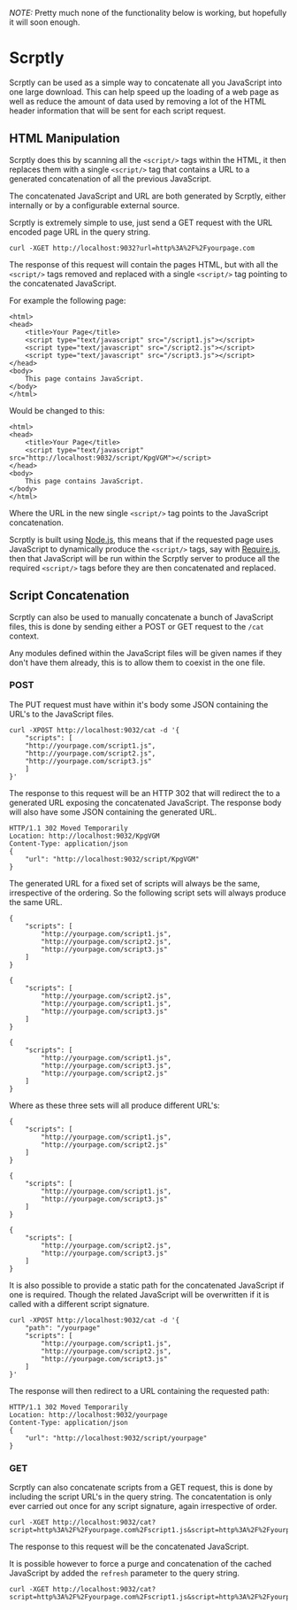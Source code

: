 *NOTE:* Pretty much none of the functionality below is working, but hopefully it will soon enough.

Scrptly
=======

Scrptly can be used as a simple way to concatenate all you JavaScript into one large download. 
This can help speed up the loading of a web page as well as reduce the amount of data used by removing a lot of the HTML header information that will be sent for each script request.


HTML Manipulation
-----------------

Scrptly does this by scanning all the `<script/>` tags within the HTML, it then replaces them with a single `<script/>` tag that contains a URL to a generated concatenation of all the previous JavaScript.

The concatenated JavaScript and URL are both generated by Scrptly, either internally or by a configurable external source.

Scrptly is extremely simple to use, just send a GET request with the URL encoded page URL in the query string.

    curl -XGET http://localhost:9032?url=http%3A%2F%2Fyourpage.com

The response of this request will contain the pages HTML, but with all the `<script/>` tags removed and replaced with a single `<script/>` tag pointing to the concatenated JavaScript.

For example the following page:

    <html>
    <head>
        <title>Your Page</title>
        <script type="text/javascript" src="/script1.js"></script>
        <script type="text/javascript" src="/script2.js"></script>
        <script type="text/javascript" src="/script3.js"></script>
    </head>
    <body>
        This page contains JavaScript.
    </body>
    </html>

Would be changed to this:

    <html>
    <head>
        <title>Your Page</title>
        <script type="text/javascript" src="http://localhost:9032/script/KpgVGM"></script>
    </head>
    <body>
        This page contains JavaScript.
    </body>
    </html>

Where the URL in the new single `<script/>` tag points to the JavaScript concatenation.

Scrptly is built using [Node.js](http://nodejs.org/), this means that if the requested page uses JavaScript to dynamically produce the `<script/>` tags, say with [Require.js](http://requirejs.org/), then that JavaScript will be run within the Scrptly server to produce all the required `<script/>` tags before they are then concatenated and replaced.


Script Concatenation
--------------------

Scrptly can also be used to manually concatenate a bunch of JavaScript files, this is done by sending either a POST or GET request to the `/cat` context.

Any modules defined within the JavaScript files will be given names if they don't have them already, this is to allow them to coexist in the one file.

### POST
The PUT request must have within it's body some JSON containing the URL's to the JavaScript files.

    curl -XPOST http://localhost:9032/cat -d '{
        "scripts": [
        "http://yourpage.com/script1.js",
        "http://yourpage.com/script2.js",
        "http://yourpage.com/script3.js"
        ]
    }'

The response to this request will be an HTTP 302 that will redirect the to a generated URL exposing the concatenated JavaScript. The response body will also have some JSON containing the generated URL.

    HTTP/1.1 302 Moved Temporarily
    Location: http://localhost:9032/KpgVGM
    Content-Type: application/json
    {
        "url": "http://localhost:9032/script/KpgVGM"
    }

The generated URL for a fixed set of scripts will always be the same, irrespective of the ordering. So the following script sets will always produce the same URL.

    {
        "scripts": [
            "http://yourpage.com/script1.js",
            "http://yourpage.com/script2.js",
            "http://yourpage.com/script3.js"
        ]
    }

    {
        "scripts": [
            "http://yourpage.com/script2.js",
            "http://yourpage.com/script1.js",
            "http://yourpage.com/script3.js"
        ]
    }

    {
        "scripts": [
            "http://yourpage.com/script1.js",
            "http://yourpage.com/script3.js",
            "http://yourpage.com/script2.js"
        ]
    }

Where as these three sets will all produce different URL's:

    {
        "scripts": [
            "http://yourpage.com/script1.js",
            "http://yourpage.com/script2.js"
        ]
    }

    {
        "scripts": [
            "http://yourpage.com/script1.js",
            "http://yourpage.com/script3.js"
        ]
    }

    {
        "scripts": [
            "http://yourpage.com/script2.js",
            "http://yourpage.com/script3.js"
        ]
    }


It is also possible to provide a static path for the concatenated JavaScript if one is required. Though the related JavaScript will be overwritten if it is called with a different script signature.

    curl -XPOST http://localhost:9032/cat -d '{
        "path": "/yourpage"
        "scripts": [
            "http://yourpage.com/script1.js",
            "http://yourpage.com/script2.js",
            "http://yourpage.com/script3.js"
        ]
    }'

The response will then redirect to a URL containing the requested path:

    HTTP/1.1 302 Moved Temporarily
    Location: http://localhost:9032/yourpage
    Content-Type: application/json
    {
        "url": "http://localhost:9032/script/yourpage"
    }


### GET
Scrptly can also concatenate scripts from a GET request, this is done by including the script URL's in the query string. The concatentation is only ever carried out once for any script signature, again irrespective of order.

    curl -XGET http://localhost:9032/cat?script=http%3A%2F%2Fyourpage.com%2Fscript1.js&script=http%3A%2F%2Fyourpage.com%2Fscript2.js&script=http%3A%2F%2Fyourpage.com%2Fscript3.js

The response to this request will be the concatenated JavaScript.

It is possible however to force a purge and concatenation of the cached JavaScript by added the `refresh` parameter to the query string.

    curl -XGET http://localhost:9032/cat?script=http%3A%2F%2Fyourpage.com%2Fscript1.js&script=http%3A%2F%2Fyourpage.com%2Fscript2.js&script=http%3A%2F%2Fyourpage.com%2Fscript3.js&refresh=true
